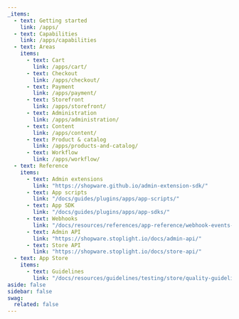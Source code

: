 ```yaml
---
_items:
  - text: Getting started
    link: /apps/
  - text: Capabilities
    link: /apps/capabilities
  - text: Areas
    items:
      - text: Cart
        link: /apps/cart/
      - text: Checkout
        link: /apps/checkout/
      - text: Payment
        link: /apps/payment/
      - text: Storefront
        link: /apps/storefront/
      - text: Administration
        link: /apps/administration/
      - text: Content
        link: /apps/content/
      - text: Product & catalog
        link: /apps/products-and-catalog/
      - text: Workflow
        link: /apps/workflow/
  - text: Reference
    items:
      - text: Admin extensions
        link: "https://shopware.github.io/admin-extension-sdk/"
      - text: App scripts
        link: "/docs/guides/plugins/apps/app-scripts/"
      - text: App SDK
        link: "/docs/guides/plugins/apps/app-sdks/"
      - text: Webhooks
        link: "/docs/resources/references/app-reference/webhook-events-reference"
      - text: Admin API
        link: "https://shopware.stoplight.io/docs/admin-api/"
      - text: Store API
        link: "https://shopware.stoplight.io/docs/store-api/"
  - text: App Store
    items:
      - text: Guidelines
        link: "/docs/resources/guidelines/testing/store/quality-guidelines-apps/"
aside: false
sidebar: false
swag:
  related: false
---
```


<SwagLanding image="/landing/binary.png">
    <template #title>Build the functionalities merchants need</template>
    <template #description>
        Leverage Shopware's extension APIs to build unique extensions that boost merchants' businesses. Use the powerful plugin system to build highly custom extensions or apps using the platform of your choice..
    </template>
    <template #ctas>
        <PageRef page="/docs/guides/plugins/apps/app-base-guide.html" title="Build your first Shopware app" sub="Learn how to set up your development environment and start coding within a couple of minutes." />
    </template>
    <template #exposed>
        <SwagLandingCardList>
            <template #title>Starter guides</template>
            <template #description>
                The number of topics that are available for exploration can be overwhelming. To help you navigate this complexity, we have curated tutorials that are designed to familiarize you with some of our core concepts.
            </template>
            <template #cards>
            <!--<SwagLandingCard page="https://github.com/shopware/app-php-sdk/blob/main/docs/01-getting_started.md">
                    <template #title>App SDK</template>
                    <template #sub>Tools and libraries that simplify the custom app development process for the Shopware platform.</template>
                </SwagLandingCard>-->
            <!--<SwagLandingCard page="/docs/guides/plugins/apps/local-development/app-development-with-platform-sh.html">
                    <template #title>Local app development</template>
                    <template #sub>Learn how to develop your app on Platform.sh or with Docker.</template>
                </SwagLandingCard>-->
            <PageRef page="/docs/guides/plugins/apps/starter/product-translator.html">
                <template #title></template>
                <template #sub>Learn how to set up an app server and read/write data to the Shopware APIs.</template>
            </PageRef>
            <PageRef page="/docs/guides/plugins/apps/starter/add-api-endpoint.html">
                <template #title>Add custom API</template>
                <template #sub>Learn how to add different custom API endpoints that delivers dynamic data.</template>
            </PageRef>
            <PageRef page="/docs/guides/plugins/apps/starter/starter-admin-extension.html">
                <template #title>Extend Admin UI</template>
                <template #sub>Learn how to extend modules for the admin panel using Admin Extension API.</template>
            </PageRef>
            <!--<SwagLandingCard page="/docs/guides/plugins/apps/hosting-guide/">
                    <template #title>Hosting guide</template>
                    <template #sub>Not all apps need hosting. Explore the server options.</template>
                </SwagLandingCard>-->
            </template>
        </SwagLandingCardList>
        <SwagLandingCardList>
            <template #title>Highlights</template>
            <template #description>
                Apps can add and customize new features and functionalities to your Shopware store. These can include things like payment gateways, product catalogs, search filters, and more.
            </template>
            <div class="grid gap-8">
                <div class="grid md:grid-cols-2 gap-8">
                    <SwagCardSummary icon="shopping-cart">
                        <template #title>Checkout</template>
                        <ul>
                            <li><a href="/docs/guides/plugins/apps/app-scripts/cart-manipulation#calculating-the-cart">Calculate cart</a></li>
                            <li><a href="/docs/guides/plugins/apps/app-scripts/cart-manipulation#add-a-relative-discount">Define custom prices and evaluate discounts</a></li>
                            <li><a href="/docs/guides/plugins/apps/tax-provider#tax-provider-endpoint">Tax provider</a></li>
                            <li><a href="/docs/guides/plugins/apps/app-scripts/cart-manipulation#split-line-items">Modify line items and add custom data</a></li>
                            <li><a href="/docs/guides/plugins/apps/custom-data/">Filter checkout options</a></li>
                            <li><a href="/docs/guides/plugins/apps/app-scripts/cart-manipulation.html#rule-based-cart-scripts">Rule-based scripts</a></li>
                            <li><a href="/docs/guides/plugins/apps/app-scripts/cart-manipulation.html#add-errors-and-notifications-to-the-cart">Errors and notifications</a></li>
                            <li><a href="/docs/guides/plugins/apps/payment">Payment & Refunds</a></li>
                        </ul>
                    </SwagCardSummary>
                    <SwagCardSummary icon="storefront">
                        <template #title>Storefront & Administration</template>
                        <ul>
                            <li><a href="/docs/guides/plugins/apps/administration/add-custom-modules">Define features</a></li>
                            <li><a href="/docs/guides/plugins/apps/administration/add-custom-action-button">Add action button</a></li>
                            <li><a href="/docs/guides/plugins/apps/custom-data/custom-fields">Add custom fields</a></li>
                            <li><a href="/docs/guides/plugins/apps/custom-data/custom-entities">Create custom entities</a></li>
                            <li><a href="/docs/guides/plugins/apps/administration/add-custom-action-button#providing-feedback-in-the-administration">Send notification</a></li>
                            <li><a href="/docs/guides/plugins/plugins/storefront/customize-templates">Templates</a></li>
                            <li><a href="/docs/guides/plugins/apps/storefront/apps-as-themes">Themes</a></li>
                        </ul>
                    </SwagCardSummary>
                </div>
                <div class="grid md:grid-cols-3 gap-8">
                    <SwagCardSummary icon="content">
                        <template #title>Content</template>
                        <ul>
                            <li><a href="/docs/concepts/commerce/content/shopping-experiences-cms">Redefine shopping experiences</a></li>
                            <li><a href="/docs/guides/plugins/apps/content/cms/add-custom-cms-blocks#overview">Customized layout styling</a></li>
                            <li><a href="/docs/concepts/commerce/content/shopping-experiences-cms.html#hydration-of-dynamic-content">Static and dynamic CMS website</a></li>
                            <li><a href="/docs/guides/plugins/apps/content/cms/add-custom-cms-blocks#defining-slots">Apply desired CMS layout</a></li>
                            <li><a href="/docs/guides/plugins/apps/custom-data/custom-fields">Custom fields</a></li>
                            <li><a href="/docs/guides/plugins/apps/app-scripts/#translation">Translations</a></li>
                        </ul>
                    </SwagCardSummary>
                    <SwagCardSummary icon="inventory">
                        <template #title>Products and Catalog</template>
                        <ul>
                            <li><a href="/docs/guides/plugins/apps/app-scripts/data-loading">Store details</a></li>
                            <li><a href="/docs/guides/plugins/apps/app-scripts/data-loading#search-criteria">Search</a></li>
                            <li><a href="/docs/guides/plugins/apps/app-scripts/data-loading.html#loading-data">Stock availability</a></li>
                            <li><a href="/docs/guides/plugins/apps/app-scripts/data-loading.html#adding-data-to-the-page-object">New products and categories</a></li>
                            <li><a href="/docs/guides/plugins/apps/app-scripts/custom-endpoints#caching">Cache configuration</a></li>
                        </ul>
                    </SwagCardSummary>
                    <SwagCardSummary icon="crossselling">
                        <template #title>Workflow</template>
                        <ul>
                            <li><a href="/docs/guides/plugins/apps/flow-builder/add-custom-flow-actions-from-app-system">Build workflow</a></li>
                            <li><a href="/docs/guides/plugins/apps/app-base-guide.html#webhooks">Create webhooks</a></li>
                            <li><a href="/docs/guides/plugins/plugins/checkout/document/add-custom-document-type#adding-a-generator">Generate documents</a></li>
                            <li><a href="/docs/guides/plugins/apps/rule-builder/add-custom-rule-conditions">Rule builder</a></li>
                        </ul>
                    </SwagCardSummary>
                </div>
            </div>
        </SwagLandingCardList>
    </template>
    <!--<template #exposed2>
        <SwagLandingCardList>
            <template #title>Product areas</template>
            <template #description>
                If you prefer to dig into a specific topic directly, choose from one of the product areas. You can also find them on the left all the time.
            </template>
            <template #cards>
                <SwagLandingCard page="./cart/">
                    <template #title>Cart</template>
                    <template #sub>Modify the cart, add custom data or calculate taxes</template>
                </SwagLandingCard>
                <SwagLandingCard page="./checkout/">
                    <template #title>Checkout</template>
                    <template #sub>Apply discounts, price calculations or control shipping method availabilities</template>
                </SwagLandingCard>
                <SwagLandingCard page="./payment/">
                    <template #title>Payment</template>
                    <template #sub>Handle payments from different gateways or process refunds</template>
                </SwagLandingCard>
                <SwagLandingCard page="./storefront/">
                    <template #title>Storefront</template>
                    <template #sub>Build extensions or themes for the customer storefront using templates or custom styles</template>
                </SwagLandingCard>
                <SwagLandingCard page="./administration/">
                    <template #title>Administration</template>
                    <template #sub>Explore the possibilities of custom admin modules or extensions</template>
                </SwagLandingCard>
                <SwagLandingCard page="./content/">
                    <template #title>Content</template>
                    <template #sub>Build custom content elements or add custom fields to existing entities</template>
                </SwagLandingCard>
                <SwagLandingCard page="./flow-builder/">
                    <template #title>Flow Builder</template>
                    <template #sub>Add custom actions that for third party integrations or automate processes</template>
                </SwagLandingCard>
                <SwagLandingCard page="./products-and-catalog/">
                    <template #title>Products & Catalog</template>
                    <template #sub>Extend the product definition or add custom fields to the product</template>
                </SwagLandingCard>
                <SwagLandingCard page="./workflow/">
                    <template #title>Workflow</template>
                    <template #sub>Build custom states and transitions for orders or add custom fields to existing entities</template>
                </SwagLandingCard>
            </template>
        </SwagLandingCardList>
    </template>-->
    <!--<template #exposed3>
        <SwagLandingCardList>
            <template #title>Related topics</template>
            <template #cards>
                <SwagLandingCard page="/docs/guides/plugins/apps/local-development/app-development-with-platform-sh.html">
                    <template #title>Add apps locally</template>
                    <template #sub>Learn how to add app server to your local development setup on Platform.sh or with Docker.</template>
                </SwagLandingCard>
                <SwagLandingCard page="/docs/guides/plugins/apps/starter/starter-admin-extension.html">
                    <template #title>Shopware CLI</template>
                    <template #sub>Your tool when it comes to app development, installation, and deployments.</template>
                </SwagLandingCard>
            <SwagLandingCard page="/docs/guides/plugins/apps/hosting-guide/">
                    <template #title>Hosting guide</template>
                    <template #sub>Not all apps need hosting. Explore the server options.</template>
                </SwagLandingCard>
            <SwagLandingCard page="/docs/guides/plugins/apps/app-scripts/">
                    <template #title>App scripts</template>
                    <template #sub>Leverage app scripts to customize the checkout or fetch additional data in your Storefront.</template>
                </SwagLandingCard>
            <SwagLandingCard page="/docs/guides/plugins/apps/app-scripts/">
                    <template  #title>Customize templates</template>
                    <template #sub>Custom templates let you extend or modify the appearance of parts of your Storefront.</template>
                </SwagLandingCard>
                <SwagLandingCard page="/docs/guides/plugins/apps/starter/starter-admin-extension.html">
                    <template #title>Admin Extensions</template>
                    <template #sub>Build powerful modules for the admin panel using our new Admin Extension API.</template>
                </SwagLandingCard>
            </template>
        </SwagLandingCardList>
    </template>-->
</SwagLanding>
